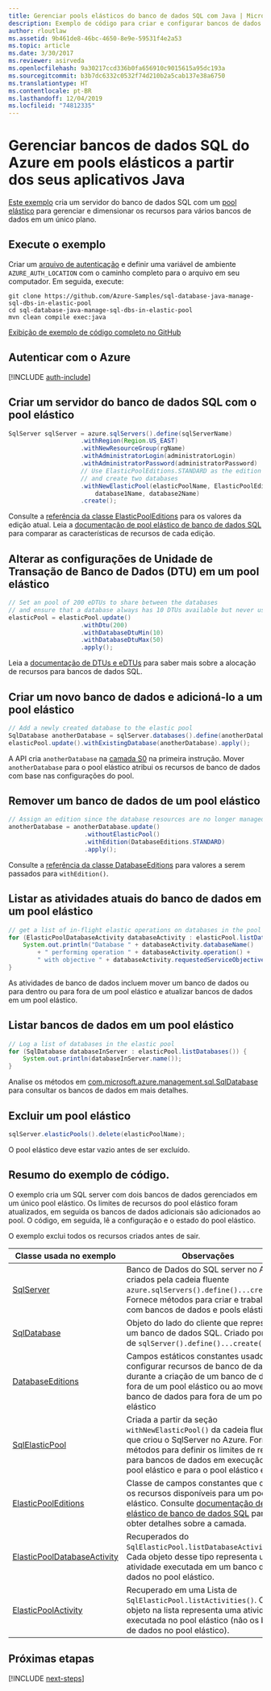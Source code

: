 ```yaml
---
title: Gerenciar pools elásticos do banco de dados SQL com Java | Microsoft Docs
description: Exemplo de código para criar e configurar bancos de dados SQL do Azure usando o SDK do Azure para Java
author: rloutlaw
ms.assetid: 9b461de8-46bc-4650-8e9e-59531f4e2a53
ms.topic: article
ms.date: 3/30/2017
ms.reviewer: asirveda
ms.openlocfilehash: 9a30217ccd336b0fa656910c9015615a95dc193a
ms.sourcegitcommit: b3b7dc6332c0532f74d210b2a5cab137e38a6750
ms.translationtype: HT
ms.contentlocale: pt-BR
ms.lasthandoff: 12/04/2019
ms.locfileid: "74812335"
---
```

# <a name="manage-azure-sql-databases-in-elastic-pools-from-your-java-applications"></a>Gerenciar bancos de dados SQL do Azure em pools elásticos a partir dos seus aplicativos Java

[Este exemplo](https://github.com/Azure-Samples/sql-database-java-manage-sql-dbs-in-elastic-pool) cria um servidor do banco de dados SQL com um [pool elástico](https://docs.microsoft.com/azure/sql-database/sql-database-elastic-pool) para gerenciar e dimensionar os recursos para vários bancos de dados em um único plano.

## <a name="run-the-sample"></a>Execute o exemplo

Criar um [arquivo de autenticação](https://github.com/Azure/azure-sdk-for-java/blob/master/AUTH.md) e definir uma variável de ambiente `AZURE_AUTH_LOCATION` com o caminho completo para o arquivo em seu computador. Em seguida, execute:

```
git clone https://github.com/Azure-Samples/sql-database-java-manage-sql-dbs-in-elastic-pool
cd sql-database-java-manage-sql-dbs-in-elastic-pool
mvn clean compile exec:java
```

[Exibição de exemplo de código completo no GitHub](https://github.com/Azure-Samples/sql-database-java-manage-sql-dbs-in-elastic-pool)

## <a name="authenticate-with-azure"></a>Autenticar com o Azure

[!INCLUDE [auth-include](includes/java-auth-include.md)]

## <a name="create-a-sql-database-server-with-an-elastic-pool"></a>Criar um servidor do banco de dados SQL com o pool elástico

```java
SqlServer sqlServer = azure.sqlServers().define(sqlServerName)
                    .withRegion(Region.US_EAST)
                    .withNewResourceGroup(rgName)
                    .withAdministratorLogin(administratorLogin)
                    .withAdministratorPassword(administratorPassword)
                    // Use ElasticPoolEditions.STANDARD as the edition
                    // and create two databases
                    .withNewElasticPool(elasticPoolName, ElasticPoolEditions.STANDARD, 
                        database1Name, database2Name)
                    .create();
```

Consulte a [referência da classe ElasticPoolEditions](https://docs.microsoft.com/java/api/com.microsoft.azure.management.sql._elastic_pool_editions) para os valores da edição atual. Leia a [documentação de pool elástico de banco de dados SQL](https://docs.microsoft.com/azure/sql-database/sql-database-elastic-pool) para comparar as características de recursos de cada edição. 

## <a name="change-database-transaction-unit-dtu-settings-in-an-elastic-pool"></a>Alterar as configurações de Unidade de Transação de Banco de Dados (DTU) em um pool elástico

```java
// Set an pool of 200 eDTUs to share between the databases
// and ensure that a database always has 10 DTUs available but never uses more than 50
elasticPool = elasticPool.update()
                    .withDtu(200)
                    .withDatabaseDtuMin(10)
                    .withDatabaseDtuMax(50)
                    .apply();
```

Leia a [documentação de DTUs e eDTUs](https://docs.microsoft.com/azure/sql-database/sql-database-what-is-a-dtu) para saber mais sobre a alocação de recursos para bancos de dados SQL.

## <a name="create-a-new-database-and-add-it-to-an-elastic-pool"></a>Criar um novo banco de dados e adicioná-lo a um pool elástico

```java
// Add a newly created database to the elastic pool
SqlDatabase anotherDatabase = sqlServer.databases().define(anotherDatabaseName).create();
elasticPool.update().withExistingDatabase(anotherDatabase).apply();            
```

A API cria `anotherDatabase` na [camada S0](https://docs.microsoft.com/azure/sql-database/sql-database-service-tiers) na primeira instrução. Mover `anotherDatabase` para o pool elástico atribui os recursos de banco de dados com base nas configurações do pool.

## <a name="remove-a-database-from-an-elastic-pool"></a>Remover um banco de dados de um pool elástico
```java
// Assign an edition since the database resources are no longer managed in the pool 
anotherDatabase = anotherDatabase.update()
                     .withoutElasticPool()
                     .withEdition(DatabaseEditions.STANDARD)
                     .apply();
```

Consulte a [referência da classe DatabaseEditions](https://docs.microsoft.com/java/api/com.microsoft.azure.management.sql._database_editions) para valores a serem passados para `withEdition()`.

## <a name="list-current-database-activities-in-an-elastic-pool"></a>Listar as atividades atuais do banco de dados em um pool elástico
```java
// get a list of in-flight elastic operations on databases in the pool and log them 
for (ElasticPoolDatabaseActivity databaseActivity : elasticPool.listDatabaseActivities()) {
    System.out.println("Database " + databaseActivity.databaseName() 
        + " performing operation " + databaseActivity.operation() + 
        " with objective " + databaseActivity.requestedServiceObjective());
}
```

As atividades de banco de dados incluem mover um banco de dados ou para dentro ou para fora de um pool elástico e atualizar bancos de dados em um pool elástico.


## <a name="list-databases-in-an-elastic-pool"></a>Listar bancos de dados em um pool elástico
```java
// Log a list of databases in the elastic pool 
for (SqlDatabase databaseInServer : elasticPool.listDatabases()) {
    System.out.println(databaseInServer.name());
}
```

Analise os métodos em [com.microsoft.azure.management.sql.SqlDatabase](https://docs.microsoft.com/java/api/com.microsoft.azure.management.sql._sql_database) para consultar os bancos de dados em mais detalhes.

## <a name="delete-an-elastic-pool"></a>Excluir um pool elástico
```java
sqlServer.elasticPools().delete(elasticPoolName);
```

O pool elástico deve estar vazio antes de ser excluído.

## <a name="sample-code-summary"></a>Resumo do exemplo de código.

O exemplo cria um SQL server com dois bancos de dados gerenciados em um único pool elástico. Os limites de recursos do pool elástico foram atualizados, em seguida os bancos de dados adicionais são adicionados ao pool. O código, em seguida, lê a configuração e o estado do pool elástico. 

O exemplo exclui todos os recursos criados antes de sair.

| Classe usada no exemplo | Observações |
|-------|-------|
| [SqlServer](https://docs.microsoft.com/java/api/com.microsoft.azure.management.sql._sql_server) | Banco de Dados do SQL server no Azure criados pela cadeia fluente `azure.sqlServers().define()...create()`. Fornece métodos para criar e trabalhar com bancos de dados e pools elásticos. 
| [SqlDatabase](https://docs.microsoft.com/java/api/com.microsoft.azure.management.sql._sql_database) | Objeto do lado do cliente que representa um banco de dados SQL. Criado por meio de `sqlServer().define()...create()`. 
| [DatabaseEditions](https://docs.microsoft.com/java/api/com.microsoft.azure.management.sql._database_editions) | Campos estáticos constantes usados para configurar recursos de banco de dados durante a criação de um banco de dados fora de um pool elástico ou ao mover um banco de dados para fora de um pool elástico  
| [SqlElasticPool](https://docs.microsoft.com/java/api/com.microsoft.azure.management.sql._sql_elastic_pool) | Criada a partir da seção `withNewElasticPool()` da cadeia fluente que criou o SqlServer no Azure. Fornece métodos para definir os limites de recurso para bancos de dados em execução no pool elástico e para o pool elástico em si. 
| [ElasticPoolEditions](https://docs.microsoft.com/java/api/com.microsoft.azure.management.sql._elastic_pool_editions) | Classe de campos constantes que define os recursos disponíveis para um pool elástico. Consulte [documentação de pool elástico de banco de dados SQL](https://docs.microsoft.com/azure/sql-database/sql-database-elastic-pool) para obter detalhes sobre a camada. 
| [ElasticPoolDatabaseActivity](https://docs.microsoft.com/java/api/com.microsoft.azure.management.sql._elastic_pool_database_activity) | Recuperados do `SqlElasticPool.listDatabaseActivities()`. Cada objeto desse tipo representa uma atividade executada em um banco de dados no pool elástico.
| [ElasticPoolActivity](https://docs.microsoft.com/java/api/com.microsoft.azure.management.sql._elastic_pool_activity) | Recuperado em uma Lista de `SqlElasticPool.listActivities()`. Cada objeto na lista representa uma atividade executada no pool elástico (não os bancos de dados no pool elástico).

## <a name="next-steps"></a>Próximas etapas

[!INCLUDE [next-steps](includes/java-next-steps.md)]